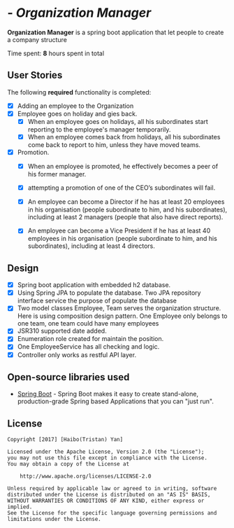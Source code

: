 # - *Organization Manager*

**Organization Manager** is a spring boot application that let people to create a company structure 

Time spent: **8** hours spent in total

## User Stories

The following **required** functionality is completed:

* [X] Adding an employee to the Organization  
* [X] Employee goes on holiday and gies back. 
  * [X] When an employee goes on holidays, all his subordinates start reporting to the employee's manager temporarily. 
  * [X] When an employee comes back from holidays, all his subordinates come back to report to him, unless they have moved teams.
* [X] Promotion.
  * [X] When an employee is promoted, he effectively becomes a peer of his former manager.
  * [X] attempting a promotion of one of the CEO’s subordinates will fail. 
  * [X] An employee can become a Director if he has at least 20 employees in his organisation (people subordinate to him, and his subordinates), including at least 2 managers (people that also have direct reports). 
  * [X] An employee can become a Vice President if he has at least 40 employees in his organisation (people subordinate to him, and his subordinates), including at least 4 directors. 


## Design
* [X] Spring boot application with embedded h2 database.
* [X] Using Spring JPA to populate the database. Two JPA repository interface service the purpose of populate the database
* [X] Two model classes Employee, Team serves the organization structure. Here is using composition design pattern. One Employee only belongs to one team, one team could have many employees
* [X] JSR310 supported date added. 
* [X] Enumeration role created for maintain the position.
* [X] One EmployeeService has all checking and logic.
* [X] Controller only works as restful API layer.

## Open-source libraries used

- [Spring Boot](https://projects.spring.io/spring-boot/) - Spring Boot makes it easy to create stand-alone, production-grade Spring based Applications that you can "just run".

## License

    Copyright [2017] [Haibo(Tristan) Yan]

    Licensed under the Apache License, Version 2.0 (the "License");
    you may not use this file except in compliance with the License.
    You may obtain a copy of the License at

        http://www.apache.org/licenses/LICENSE-2.0

    Unless required by applicable law or agreed to in writing, software
    distributed under the License is distributed on an "AS IS" BASIS,
    WITHOUT WARRANTIES OR CONDITIONS OF ANY KIND, either express or implied.
    See the License for the specific language governing permissions and
    limitations under the License.

